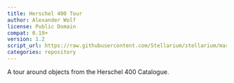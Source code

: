 ```yaml
---
title: Herschel 400 Tour
author: Alexander Wolf
license: Public Domain
compat: 0.19+
version: 1.2
script_url: https://raw.githubusercontent.com/Stellarium/stellarium/master/scripts/h400_tour.ssc
categories: repository
---
```

A tour around objects from the Herschel 400 Catalogue.